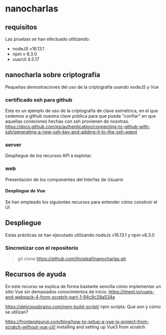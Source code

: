 # nanocharlas

## requisitos

Las pruebas se han efectuado utilizando:
- nodeJS v16.13.1
- npm v 8.3.0
- vue/cli 4.5.17

## nanocharla sobre criptografía

Pequeñas demostraciones del uso de la criptografía usando nodeJS y Vue

### certificado ssh para github 

Este es un ejemplo de uso de la criptografía de clave asimétrica, en el que cedemos a github nuestra clave pública para que pueda "confiar" en que aquellas conexiones hechas con ssh provienen de nosotras.
https://docs.github.com/es/authentication/connecting-to-github-with-ssh/generating-a-new-ssh-key-and-adding-it-to-the-ssh-agent

### server

Despliegue de los recursos API a explotar.

### web

Presentación de los componentes del Interfaz de Usuario

#### Despliegue de Vue

Se han empleado los siguientes recursos para entender cómo construir el UI


## Despliegue

Estas prácticas se han ejecutado utilizando nodeJs v16.13.1 y npm v8.3.0

### Sincronizar con el repositorio

> git clone https://github.com/thosleaf/nanocharlas.git



## Recursos de ayuda

En este recurso se explica de forma bastante sencilla cómo implementar un sitio Vue sin demasiados conocimientos de inicio.
https://itnext.io/vuejs-and-webpack-4-from-scratch-part-1-94c9c28a534a

https://deliciousbrains.com/npm-build-script/
npm scripts: Qué son y cómo se utilizan?

https://frontendguruji.com/blog/how-to-setup-a-vue-js-project-from-scratch-without-vue-cli/
installing and setting up Vue3 from scratch